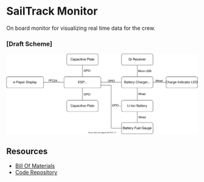 # SailTrack Monitor
On board monitor for visualizing real time data for the crew.

### [Draft Scheme]

<p align="center">
  <img src="block-diagram.svg"/>
</p>

## Resources
* [Bill Of Materials](BOM.csv)
* [Code Repository](https://github.com/metis-vela-unipd/sailtrack-monitor)
